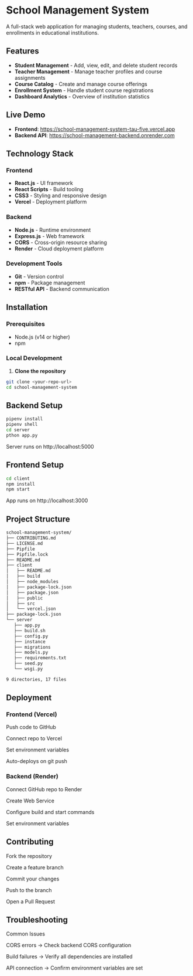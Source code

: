 # School Management System

A full-stack web application for managing students, teachers, courses, and enrollments in educational institutions.

##  Features

- **Student Management** - Add, view, edit, and delete student records
- **Teacher Management** - Manage teacher profiles and course assignments  
- **Course Catalog** - Create and manage course offerings
- **Enrollment System** - Handle student course registrations
- **Dashboard Analytics** - Overview of institution statistics

##  Live Demo

- **Frontend**: https://school-management-system-tau-five.vercel.app
- **Backend API**: https://school-management-backend.onrender.com

##  Technology Stack

### Frontend
- **React.js** - UI framework
- **React Scripts** - Build tooling
- **CSS3** - Styling and responsive design
- **Vercel** - Deployment platform

### Backend
- **Node.js** - Runtime environment
- **Express.js** - Web framework
- **CORS** - Cross-origin resource sharing
- **Render** - Cloud deployment platform

### Development Tools
- **Git** - Version control
- **npm** - Package management
- **RESTful API** - Backend communication

##  Installation

### Prerequisites
- Node.js (v14 or higher)
- npm

### Local Development

1. **Clone the repository**
```bash
git clone <your-repo-url>
cd school-management-system
```
## Backend Setup
```bash
pipenv install
pipenv shell
cd server
pthon app.py
```

Server runs on http://localhost:5000

## Frontend Setup
```bash
cd client
npm install
npm start
```
App runs on http://localhost:3000

 ## Project Structure
 ```bash
school-management-system/
├── CONTRIBUTING.md
├── LICENSE.md
├── Pipfile
├── Pipfile.lock
├── README.md
├── client
│   ├── README.md
│   ├── build
│   ├── node_modules
│   ├── package-lock.json
│   ├── package.json
│   ├── public
│   ├── src
│   └── vercel.json
├── package-lock.json
└── server
    ├── app.py
    ├── build.sh
    ├── config.py
    ├── instance
    ├── migrations
    ├── models.py
    ├── requirements.txt
    ├── seed.py
    └── wsgi.py

9 directories, 17 files        
```
## Deployment
### Frontend (Vercel)

Push code to GitHub

Connect repo to Vercel

Set environment variables

Auto-deploys on git push

### Backend (Render)

Connect GitHub repo to Render

Create Web Service

Configure build and start commands

Set environment variables

## Contributing

Fork the repository

Create a feature branch

Commit your changes

Push to the branch

Open a Pull Request

## Troubleshooting
Common Issues

CORS errors → Check backend CORS configuration

Build failures → Verify all dependencies are installed

API connection → Confirm environment variables are set
